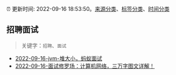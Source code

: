 :alarm_clock: 更新时间: 2022-09-16 18:53:50。[来源分类](../README.md)、[标签分类](../TAGS.md)、[时间分类](../TIMELINE.md)

## 招聘面试


> 关键字：`招聘`、`面试`



- [2022-09-16-jvm-堆大小，蚂蚁面试](https://www.v2ex.com/t/880681) 
- [2022-09-16-面试修罗场：计算机网络，三万字图文详解！](https://toutiao.io/k/ckmxd70) 